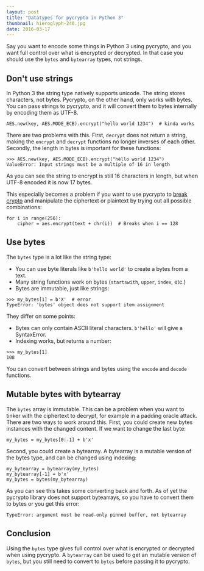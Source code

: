 ```yaml
---
layout: post
title: "Datatypes for pycrypto in Python 3"
thumbnail: hieroglyph-240.jpg
date: 2016-03-17
---
```


Say you want to encode some things in Python 3 using pycrypto, and you want full control over what is encrypted or decrypted. In that case you should use the `bytes` and `bytearray` types, not strings.

## Don't use strings

In Python 3 the string type natively supports unicode. The string stores characters, not bytes. Pycrypto, on the other hand, only works with bytes. You can pass strings to pycrypto, and it will convert them to bytes internally by encoding them as UTF-8.

    AES.new(key, AES.MODE_ECB).encrypt("hello world 1234")  # kinda works

There are two problems with this. First, `decrypt` does not return a string, making the `encrypt` and `decrypt` functions no longer inverses of each other. Secondly, the length in bytes is important for these functions:

    >>> AES.new(key, AES.MODE_ECB).encrypt("héllo world 1234")
    ValueError: Input strings must be a multiple of 16 in length

As you can see the string to encrypt is still 16 characters in length, but when UTF-8 encoded it is now 17 bytes.

This especially becomes a problem if you want to use pycrypto to [break crypto](http://cryptopals.com/sets/2/challenges/12/) and manipulate the ciphertext or plaintext by trying out all possible combinations:

    for i in range(256):
        cipher = aes.encrypt(text + chr(i))  # Breaks when i == 128

## Use bytes

The `bytes` type is a lot like the string type:

* You can use byte literals like `b'hello world'` to create a bytes from a text.
* Many string functions work on bytes (`startswith`, `upper`, `index`, etc.)
* Bytes are immutable, just like strings:

~~~
>>> my_bytes[1] = b'X'  # error
TypeError: 'bytes' object does not support item assignment
~~~

They differ on some points:

* Bytes can only contain ASCII literal characters. `b'héllo'` will give a SyntaxError.
* Indexing works, but returns a number: 

~~~
>>> my_bytes[1]
108
~~~

You can convert between strings and bytes using the `encode` and `decode` functions.

## Mutable bytes with bytearray

The `bytes` array is immutable. This can be a problem when you want to tinker with the ciphertext to decrypt, for example in a padding oracle attack. There are two ways to work around this. First, you could create new bytes instances with the changed content. If we want to change the last byte:

    my_bytes = my_bytes[0:-1] + b'x'

Second, you could create a bytearray. A bytearray is a mutable version of the bytes type, and can be changed using indexing:

    my_bytearray = bytearray(my_bytes)
    my_bytearray[-1] = b'x'
    my_bytes = bytes(my_bytearray)

As you can see this takes some converting back and forth. As of yet the pycrypto library does not support bytearrays, so you have to convert them to bytes or you get this error:

    TypeError: argument must be read-only pinned buffer, not bytearray

## Conclusion

Using the `bytes` type gives full control over what is encrypted or decrypted when using pycrypto. A `bytearray` can be used to get an mutable version of `bytes`, but you still need to convert to `bytes` before passing it to pycrypto.
